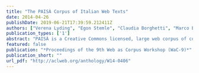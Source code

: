 ```yaml
---
title: "The PAISÀ Corpus of Italian Web Texts"
date: 2014-04-26
publishDate: 2019-06-21T17:39:59.212411Z
authors: ["Verena Lyding", "Egon Stemle", "Claudia Borghetti", "Marco Brunello", "Sara Castagnoli", "Felice Dell Orletta", "Henrik Dittmann", "Alessandro Lenci", "Vito Pirrelli"]
publication_types: ['1']
abstract: "PAISÀ is a Creative Commons licensed, large web corpus of contemporary Italian. We describe the design, harvesting, and processing steps involved in its creation."
featured: false
publication: "*Proceedings of the 9th Web as Corpus Workshop (WaC-9)*"
publication_short: ""
url_pdf: "http://aclweb.org/anthology/W14-0406"
---
```


